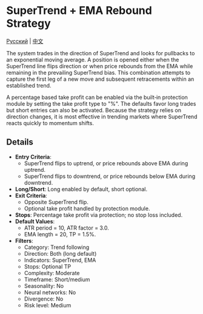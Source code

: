 # SuperTrend + EMA Rebound Strategy
[Русский](README_ru.md) | [中文](README_cn.md)

The system trades in the direction of SuperTrend and looks for pullbacks to an
exponential moving average. A position is opened either when the SuperTrend line
flips direction or when price rebounds from the EMA while remaining in the
prevailing SuperTrend bias. This combination attempts to capture the first leg
of a new move and subsequent retracements within an established trend.

A percentage based take profit can be enabled via the built‑in protection module
by setting the take profit type to "%". The defaults favor long trades but short
entries can also be activated. Because the strategy relies on direction changes,
it is most effective in trending markets where SuperTrend reacts quickly to
momentum shifts.

## Details

- **Entry Criteria**:
  - SuperTrend flips to uptrend, or price rebounds above EMA during uptrend.
  - SuperTrend flips to downtrend, or price rebounds below EMA during downtrend.
- **Long/Short**: Long enabled by default, short optional.
- **Exit Criteria**:
  - Opposite SuperTrend flip.
  - Optional take profit handled by protection module.
- **Stops**: Percentage take profit via protection; no stop loss included.
- **Default Values**:
  - ATR period = 10, ATR factor = 3.0.
  - EMA length = 20, TP = 1.5%.
- **Filters**:
  - Category: Trend following
  - Direction: Both (long default)
  - Indicators: SuperTrend, EMA
  - Stops: Optional TP
  - Complexity: Moderate
  - Timeframe: Short/medium
  - Seasonality: No
  - Neural networks: No
  - Divergence: No
  - Risk level: Medium
